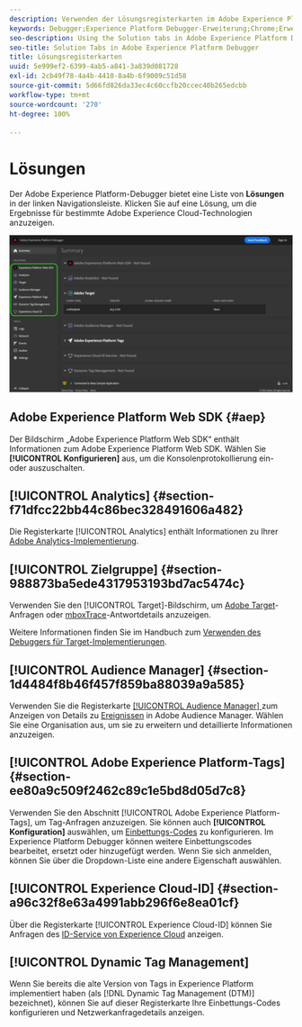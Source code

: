 ```yaml
---
description: Verwenden der Lösungsregisterkarten im Adobe Experience Platform Debugger
keywords: Debugger;Experience Platform Debugger-Erweiterung;Chrome;Erweiterung;Zusammenfassung;Löschen;Anfragen;Lösungen;Lösung;Informationen;Analytics;Target;Audience Manager;Media Optimizer;AMO;ID-Service
seo-description: Using the Solution tabs in Adobe Experience Platform Debugger
seo-title: Solution Tabs in Adobe Experience Platform Debugger
title: Lösungsregisterkarten
uuid: 5e999ef2-6399-4ab5-a841-3a839d081728
exl-id: 2cb49f78-4a4b-4410-8a4b-6f9009c51d58
source-git-commit: 5d66fd826da33ec4c60ccfb20ccec40b265edcbb
workflow-type: tm+mt
source-wordcount: '270'
ht-degree: 100%

---
```


# Lösungen

Der Adobe Experience Platform-Debugger bietet eine Liste von **Lösungen** in der linken Navigationsleiste. Klicken Sie auf eine Lösung, um die Ergebnisse für bestimmte Adobe Experience Cloud-Technologien anzuzeigen.

![Die Liste der verfügbaren Lösungen, die auf der Debugger-Benutzeroberfläche angezeigt wird](../images/solutions/overview/left-nav.png)

## Adobe Experience Platform Web SDK {#aep}

Der Bildschirm „Adobe Experience Platform Web SDK“ enthält Informationen zum Adobe Experience Platform Web SDK. Wählen Sie **[!UICONTROL Konfigurieren]** aus, um die Konsolenprotokollierung ein- oder auszuschalten.

## [!UICONTROL Analytics] {#section-f71dfcc22bb44c86bec328491606a482}

Die Registerkarte [!UICONTROL Analytics] enthält Informationen zu Ihrer [Adobe Analytics-Implementierung](https://experienceleague.adobe.com/docs/analytics/implementation/home.html?lang=de).

## [!UICONTROL Zielgruppe] {#section-988873ba5ede4317953193bd7ac5474c}

Verwenden Sie den [!UICONTROL Target]-Bildschirm, um [Adobe Target](https://experienceleague.adobe.com/docs/target/using/target-home.html?lang=de)-Anfragen oder [mboxTrace](https://experienceleague.adobe.com/docs/target/using/activities/troubleshoot-activities/content-trouble.html?lang=de#section_256FCF7C14BB435BA2C68049EF0BA99E)-Antwortdetails anzuzeigen.

Weitere Informationen finden Sie im Handbuch zum [Verwenden des Debuggers für Target-Implementierungen](./target.md).

## [!UICONTROL Audience Manager] {#section-1d4484f8b46f457f859ba88039a9a585}

Verwenden Sie die Registerkarte [[!UICONTROL Audience Manager] ](https://experienceleague.adobe.com/docs/audience-manager/user-guide/aam-home.html?lang=de) zum Anzeigen von Details zu [Ereignissen](https://experienceleague.adobe.com/docs/audience-manager/user-guide/api-and-sdk-code/dcs/dcs-event-calls/dcs-event-calls.html?lang=de) in Adobe Audience Manager. Wählen Sie eine Organisation aus, um sie zu erweitern und detaillierte Informationen anzuzeigen.

## [!UICONTROL Adobe Experience Platform-Tags] {#section-ee80a9c509f2462c89c1e5bd8d05d7c8}

Verwenden Sie den Abschnitt [!UICONTROL Adobe Experience Platform-Tags], um Tag-Anfragen anzuzeigen. Sie können auch **[!UICONTROL Konfiguration]** auswählen, um [Einbettungs-Codes](../../tags/ui/publishing/environments.md#embed-code) zu konfigurieren. Im Experience Platform Debugger können weitere Einbettungscodes bearbeitet, ersetzt oder hinzugefügt werden. Wenn Sie sich anmelden, können Sie über die Dropdown-Liste eine andere Eigenschaft auswählen.

## [!UICONTROL Experience Cloud-ID] {#section-a96c32f8e63a4991abb296f6e8ea01cf}

Über die Registerkarte [!UICONTROL Experience Cloud-ID] können Sie Anfragen des [ID-Service von Experience Cloud](https://experienceleague.adobe.com/docs/id-service/using/home.html?lang=de) anzeigen.

## [!UICONTROL Dynamic Tag Management]

Wenn Sie bereits die alte Version von Tags in Experience Platform implementiert haben (als [!DNL Dynamic Tag Management (DTM)] bezeichnet), können Sie auf dieser Registerkarte Ihre Einbettungs-Codes konfigurieren und Netzwerkanfragedetails anzeigen.

